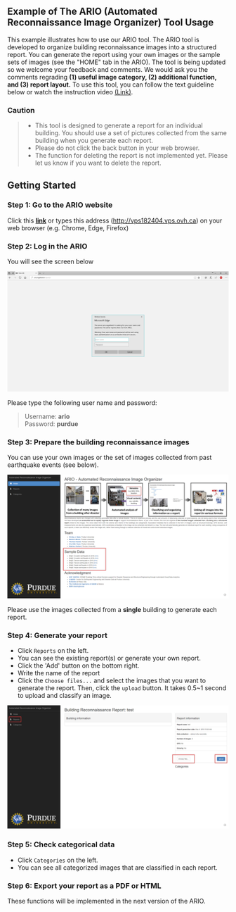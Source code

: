## Example of The ARIO (Automated Reconnaissance Image Organizer) Tool Usage
This example illustrates how to use our ARIO tool. The ARIO tool is developed to organize building reconnaissance images into a structured report. You can generate the report using your own images or the sample sets of images (see the "HOME" tab in the ARIO). The tool is being updated so we welcome your feedback and comments. We would ask you the comments regrading **(1) useful image category, (2) additional function, and (3) report layout.** To use this tool, you can follow the text guideline below or watch the instruction video [(Link)](https://youtu.be/iKPt0P9AN4o).

### **Caution**
> * This tool is designed to generate a report for an individual building. You should use a set of pictures collected from the same building when you generate each report.
> * Please do not click the back button in your web browser. 
> * The function for deleting the report is not implemented yet. Please let us know if you want to delete the report.  

## Getting Started

### Step 1: Go to the ARIO website 
Click this [**link**](http://vps182404.vps.ovh.ca) or types this address (http://vps182404.vps.ovh.ca) on your web browser (e.g. Chrome, Edge, Firefox)

### Step 2: Log in the ARIO 
You will see the screen below

![](Intro.jpg)


Please type the following user name and password:

> Username: **ario**   
> Password: **purdue**


### Step 3: Prepare the building reconnaissance images
You can use your own images or the set of images collected from past earthquake events (see below).

![](sampleData.jpg)

   
Please use the images collected from a **single** building to generate each report. 

### Step 4: Generate your report  

* Click `Reports` on the left.
* You can see the existing report(s) or generate your own report.
* Click the 'Add' button on the bottom right.  
* Write the name of the report
* Click the `Choose files...` and select the images that you want to generate the report. Then, click the `upload` button. It takes 0.5~1 second to upload and classify an image. 

![](upload.jpg)

### Step 5: Check categorical data
* Click `Categories` on the left.
* You can see all categorized images that are classified in each report.     

### Step 6: Export your report as a PDF or HTML
These functions will be implemented in the next version of the ARIO. 
